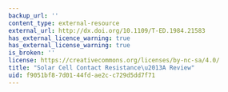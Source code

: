 ```yaml
---
backup_url: ''
content_type: external-resource
external_url: http://dx.doi.org/10.1109/T-ED.1984.21583
has_external_licence_warning: true
has_external_license_warning: true
is_broken: ''
license: https://creativecommons.org/licenses/by-nc-sa/4.0/
title: "Solar Cell Contact Resistance\u2013A Review"
uid: f9051bf8-7d01-44fd-ae2c-c729d5dd7f71
---
```

